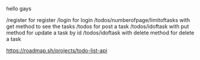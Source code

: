 hello gays

/register for register
/login for login
/todos/numberofpage/limitoftasks with get method to see the tasks
/todos for post a task
/todos/idoftask with put method for update a task by id
/todos/idoftask with delete method for delete a task

https://roadmap.sh/projects/todo-list-api
